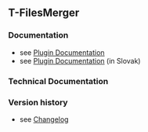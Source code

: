 T-FilesMerger
----------

### Documentation

* see [Plugin Documentation](./doc/About.md)
* see [Plugin Documentation](./doc/About_sk.md) (in Slovak)

### Technical Documentation

### Version history

* see [Changelog](./CHANGELOG.md)